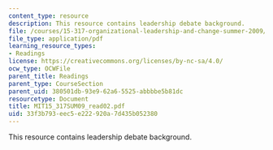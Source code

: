 ```yaml
---
content_type: resource
description: This resource contains leadership debate background.
file: /courses/15-317-organizational-leadership-and-change-summer-2009/33f3b793eec5e222920a7d435b052380_MIT15_317SUM09_read02.pdf
file_type: application/pdf
learning_resource_types:
- Readings
license: https://creativecommons.org/licenses/by-nc-sa/4.0/
ocw_type: OCWFile
parent_title: Readings
parent_type: CourseSection
parent_uid: 380501db-93e9-62a6-5525-abbbbe5b81dc
resourcetype: Document
title: MIT15_317SUM09_read02.pdf
uid: 33f3b793-eec5-e222-920a-7d435b052380
---
```

This resource contains leadership debate background.